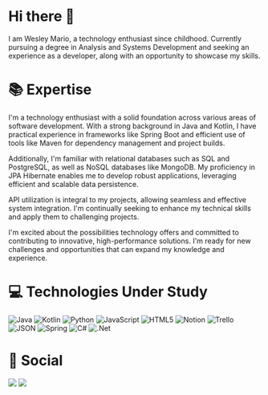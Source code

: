# Hi there 👋

I am Wesley Mario, a technology enthusiast since childhood. Currently pursuing a degree in Analysis and Systems Development and seeking an experience as a developer, along with an opportunity to showcase my skills.

# 📚 Expertise

I'm a technology enthusiast with a solid foundation across various areas of software development. With a strong background in Java and Kotlin, I have practical experience in frameworks like Spring Boot and efficient use of tools like Maven for dependency management and project builds.

Additionally, I'm familiar with relational databases such as SQL and PostgreSQL, as well as NoSQL databases like MongoDB. My proficiency in JPA Hibernate enables me to develop robust applications, leveraging efficient and scalable data persistence.

API utilization is integral to my projects, allowing seamless and effective system integration. I'm continually seeking to enhance my technical skills and apply them to challenging projects.

I'm excited about the possibilities technology offers and committed to contributing to innovative, high-performance solutions. I'm ready for new challenges and opportunities that can expand my knowledge and experience.


# 💻  Technologies Under Study

![Java](https://img.shields.io/badge/Java-%23FF5733.svg?style=for-the-badge&logo=Java&logoColor=white) ![Kotlin](https://img.shields.io/badge/Kotlin-7F52FF?style=for-the-badge&logo=Kotlin&logoColor=white) ![Python](https://img.shields.io/badge/Python-%233776AB.svg?style=for-the-badge&logo=Python&logoColor=white) ![JavaScript](https://img.shields.io/badge/JavaScript-%23F7DF1E.svg?style=for-the-badge&logo=JavaScript&logoColor=black) ![HTML5](https://img.shields.io/badge/html5-%23E34F26.svg?style=for-the-badge&logo=html5&logoColor=white) ![Notion](https://img.shields.io/badge/Notion-%23000000.svg?style=for-the-badge&logo=notion&logoColor=white) ![Trello](https://img.shields.io/badge/Trello-%23026AA7.svg?style=for-the-badge&logo=Trello&logoColor=white) ![JSON](https://img.shields.io/badge/JSON-%23000000.svg?style=for-the-badge&logo=JSON&logoColor=white) ![Spring](https://img.shields.io/badge/Spring-%236DB33F.svg?style=for-the-badge&logo=Spring&logoColor=white) ![C#](https://img.shields.io/badge/c%23-%23239120.svg?style=for-the-badge&logo=csharp&logoColor=white)
![.Net](https://img.shields.io/badge/.NET-5C2D91?style=for-the-badge&logo=.net&logoColor=white)



# 💬 Social

<div>
<a href="mailto:wesleymario01@gmail.com"><img loading="lazy" src="https://img.shields.io/badge/Gmail-D14836?style=for-the-badge&logo=gmail&logoColor=white" target="_blank"></a>  
<a href="https://www.linkedin.com/in/wesley-barbosa1" target="_blank"><img loading="lazy" src="https://img.shields.io/badge/-LinkedIn-%230077B5?style=for-the-badge&logo=linkedin&logoColor=white" target="_blank"></a> 

